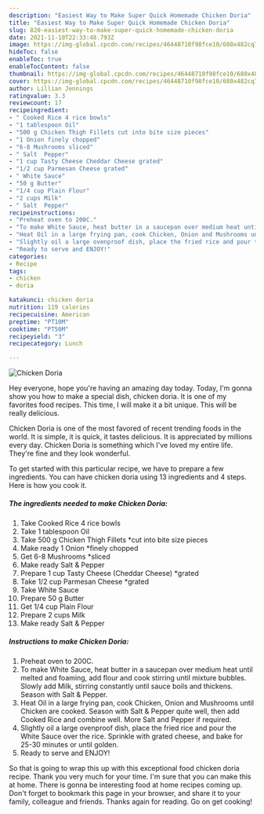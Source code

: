 ```yaml
---
description: "Easiest Way to Make Super Quick Homemade Chicken Doria"
title: "Easiest Way to Make Super Quick Homemade Chicken Doria"
slug: 820-easiest-way-to-make-super-quick-homemade-chicken-doria
date: 2021-11-10T22:33:48.793Z
image: https://img-global.cpcdn.com/recipes/46448710f98fce10/680x482cq70/chicken-doria-recipe-main-photo.jpg
hideToc: false
enableToc: true
enableTocContent: false
thumbnail: https://img-global.cpcdn.com/recipes/46448710f98fce10/680x482cq70/chicken-doria-recipe-main-photo.jpg
cover: https://img-global.cpcdn.com/recipes/46448710f98fce10/680x482cq70/chicken-doria-recipe-main-photo.jpg
author: Lillian Jennings
ratingvalue: 3.3
reviewcount: 17
recipeingredient:
- " Cooked Rice 4 rice bowls"
- "1 tablespoon Oil"
- "500 g Chicken Thigh Fillets cut into bite size pieces"
- "1 Onion finely chopped"
- "6-8 Mushrooms sliced"
- " Salt  Pepper"
- "1 cup Tasty Cheese Cheddar Cheese grated"
- "1/2 cup Parmesan Cheese grated"
- " White Sauce"
- "50 g Butter"
- "1/4 cup Plain Flour"
- "2 cups Milk"
- " Salt  Pepper"
recipeinstructions:
- "Preheat oven to 200C."
- "To make White Sauce, heat butter in a saucepan over medium heat until melted and foaming, add flour and cook stirring until mixture bubbles. Slowly add Milk, stirring constantly until sauce boils and thickens. Season with Salt &amp; Pepper."
- "Heat Oil in a large frying pan, cook Chicken, Onion and Mushrooms until Chicken are cooked. Season with Salt &amp; Pepper quite well, then add Cooked Rice and combine well. More Salt and Pepper if required."
- "Slightly oil a large ovenproof dish, place the fried rice and pour the White Sauce over the rice. Sprinkle with grated cheese, and bake for 25-30 minutes or until golden."
- "Ready to serve and ENJOY!"
categories:
- Recipe
tags:
- chicken
- doria

katakunci: chicken doria 
nutrition: 119 calories
recipecuisine: American
preptime: "PT10M"
cooktime: "PT50M"
recipeyield: "3"
recipecategory: Lunch

---
```



![Chicken Doria](https://img-global.cpcdn.com/recipes/46448710f98fce10/680x482cq70/chicken-doria-recipe-main-photo.jpg)

Hey everyone, hope you're having an amazing day today. Today, I'm gonna show you how to make a special dish, chicken doria. It is one of my favorites food recipes. This time, I will make it a bit unique. This will be really delicious.

Chicken Doria is one of the most favored of recent trending foods in the world. It is simple, it is quick, it tastes delicious. It is appreciated by millions every day. Chicken Doria is something which I've loved my entire life. They're fine and they look wonderful.




To get started with this particular recipe, we have to prepare a few ingredients. You can have chicken doria using 13 ingredients and 4 steps. Here is how you cook it.

<!--inarticleads1-->

##### The ingredients needed to make Chicken Doria:

1. Take  Cooked Rice 4 rice bowls
1. Take 1 tablespoon Oil
1. Take 500 g Chicken Thigh Fillets *cut into bite size pieces
1. Make ready 1 Onion *finely chopped
1. Get 6-8 Mushrooms *sliced
1. Make ready  Salt &amp; Pepper
1. Prepare 1 cup Tasty Cheese (Cheddar Cheese) *grated
1. Take 1/2 cup Parmesan Cheese *grated
1. Take  White Sauce
1. Prepare 50 g Butter
1. Get 1/4 cup Plain Flour
1. Prepare 2 cups Milk
1. Make ready  Salt &amp; Pepper




<!--inarticleads2-->

##### Instructions to make Chicken Doria:

1. Preheat oven to 200C.
1. To make White Sauce, heat butter in a saucepan over medium heat until melted and foaming, add flour and cook stirring until mixture bubbles. Slowly add Milk, stirring constantly until sauce boils and thickens. Season with Salt &amp; Pepper.
1. Heat Oil in a large frying pan, cook Chicken, Onion and Mushrooms until Chicken are cooked. Season with Salt &amp; Pepper quite well, then add Cooked Rice and combine well. More Salt and Pepper if required.
1. Slightly oil a large ovenproof dish, place the fried rice and pour the White Sauce over the rice. Sprinkle with grated cheese, and bake for 25-30 minutes or until golden.
1. Ready to serve and ENJOY!



So that is going to wrap this up with this exceptional food chicken doria recipe. Thank you very much for your time. I'm sure that you can make this at home. There is gonna be interesting food at home recipes coming up. Don't forget to bookmark this page in your browser, and share it to your family, colleague and friends. Thanks again for reading. Go on get cooking!
